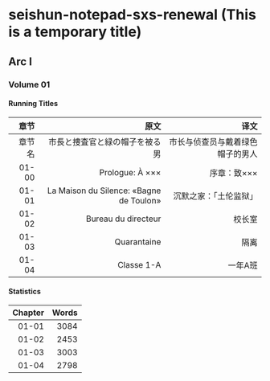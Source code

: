 # seishun-notepad-sxs-renewal (This is a temporary title)

## Arc I

### Volume 01

#### Running Titles

|章节|原文|译文|
|------:|------:|------:|
|章节名|市長と捜査官と緑の帽子を被る男|市长与侦查员与戴着绿色帽子的男人|
|01-00|Prologue: À ×××|序章：致×××|
|01-01|La Maison du Silence: «Bagne de Toulon»|沉默之家：「土伦监狱」|
|01-02|Bureau du directeur|校长室|
|01-03|Quarantaine|隔离|
|01-04|Classe 1-A|一年A班|

#### Statistics

|Chapter|Words|
|------:|----:|
|01-01|3084|
|01-02|2453|
|01-03|3003|
|01-04|2798|
